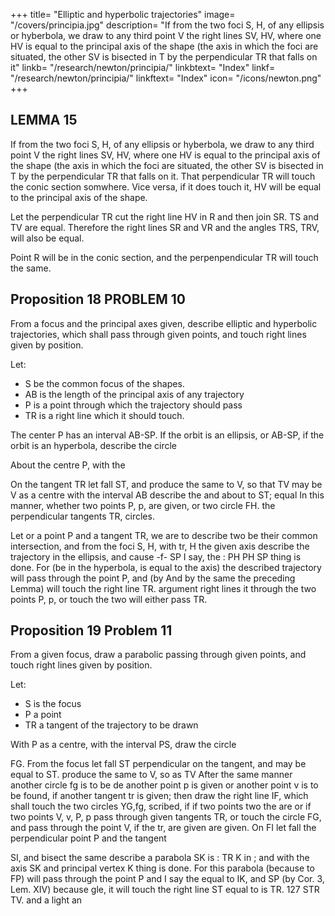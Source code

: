 +++
title= "Elliptic and hyperbolic trajectories"
image= "/covers/principia.jpg"
description= "If from the two foci S, H, of any ellipsis or hyberbola, we draw to any third point V the right lines SV, HV, where one HV is equal to the principal axis of the shape (the axis in which the foci are situated, the other SV is bisected in T by the perpendicular TR that falls on it"
linkb= "/research/newton/principia/"
linkbtext= "Index"
linkf= "/research/newton/principia/"
linkftext= "Index"
icon= "/icons/newton.png"
+++


## LEMMA 15

If from the two foci S, H, of any ellipsis or hyberbola, we draw to any third point V the right lines SV, HV, where one HV is equal to the principal axis of the shape (the axis in which the foci are situated, the other SV is bisected in T by the perpendicular TR that falls on it. That perpendicular TR will touch the conic section somwhere. Vice versa, if it does touch it, HV will be equal to the principal axis of the shape. 

Let the perpendicular TR cut the right line HV in R and then join SR. TS and TV are equal. Therefore the right lines SR and VR and the angles TRS, TRV, will also be equal.

Point R will be in the conic section, and the perpenpendicular TR will touch the same. 


## Proposition 18 PROBLEM 10

From a focus and the principal axes given, describe elliptic and hyperbolic trajectories, which shall pass through given points, and touch right lines given by position.

Let:
- S be the common focus of the shapes. 
- AB is the length of the principal axis of any trajectory
- P is a point through which the trajectory should pass
- TR is a right line which it should touch.

The center P has an interval AB-SP. If the orbit is an ellipsis, or AB-SP, if the orbit is an hyperbola, describe the circle

About the centre P, with the

On the tangent
TR let fall
ST, and produce the same to V, so that TV may be
V as a centre with the interval AB describe the
and
about
to
ST;
equal
In this manner, whether two points P, p, are given, or two
circle FH.
the perpendicular
tangents TR,
circles. 

Let
or a point P and a tangent TR, we are to describe two
be their common intersection, and from the foci S, H, with
tr,
H
the given axis describe the trajectory
in the ellipsis, and
cause
-f- SP
I say, the
:
PH
PH
SP
thing
is
done.
For
(be
in the hyperbola, is equal
to the axis) the described trajectory will pass through the point P, and (by
And by the same
the preceding Lemma) will touch the right line TR.
argument
right lines
it
through the two points P, p, or touch the two
will either pass
TR.

## Proposition 19 Problem 11

From a given focus, draw a parabolic passing through given points, and touch right lines given by position.


Let:

- S is the focus
- P a point
- TR a tangent of the trajectory to be drawn

With P as a centre, with the interval PS, draw the circle

 FG. From
the focus let fall ST perpendicular on the tangent, and
may be equal to ST.
produce the same to V, so as
TV
After the same manner another circle
fg
is
to be de
another point p is given or another point v
is to be found, if another tangent tr is given; then draw
the right line IF, which shall touch the two circles YG,fg,
scribed, if
if two points
two
the
are
or
if
two
points V, v,
P, p
pass through
given
tangents TR,
or touch the circle FG, and pass through the point V, if the
tr, are given
are given.
On FI let fall the perpendicular
point P and the tangent

SI,
and
bisect the
same
describe a parabola
SK
is
:
TR
K
in
;
and with the axis
SK and principal vertex K
thing is done. For this parabola (because
to FP) will pass
through the point P and
I say the
equal to IK, and
SP
(by Cor. 3, Lem. XIV) because
gle, it will touch the right line
ST
equal to
is
TR.
127
STR
TV. and
a light an


